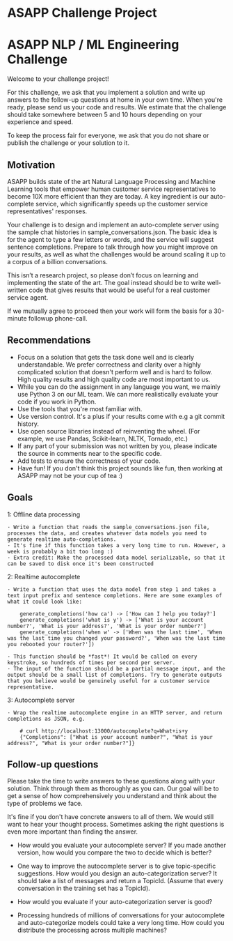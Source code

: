 # ASAPP Challenge Project

ASAPP NLP / ML Engineering Challenge
====================================

Welcome to your challenge project!

For this challenge, we ask that you implement a solution and write up answers to the follow-up questions at home in your own time. When you're ready, please send us your code and results. We estimate that the challenge should take somewhere between 5 and 10 hours depending on your experience and speed.

To keep the process fair for everyone, we ask that you do not share or publish the challenge or your solution to it.


Motivation
----------


ASAPP builds state of the art Natural Language Processing and Machine Learning tools that empower human customer service representatives to become 10X more efficient than they are today. A key ingredient is our auto-complete service, which significantly speeds up the customer service representatives' responses.

Your challenge is to design and implement an auto-complete server using the sample chat histories in sample_conversations.json. The basic idea is for the agent to type a few letters or words, and the service will suggest sentence completions. Prepare to talk through how you might improve on your results, as well as what the challenges would be around scaling it up to a corpus of a billion conversations. 

This isn’t a research project, so please don’t focus on learning and implementing the state of the art. The goal instead should be to write well-written code that gives results that would be useful for a real customer service agent. 

If we mutually agree to proceed then your work will form the basis for a 30-minute followup phone-call.

Recommendations
---------------

- Focus on a solution that gets the task done well and is clearly understandable.  We prefer correctness and clarity over a highly complicated solution that doesn't perform well and is hard to follow.  High quality results and high quality code are most important to us.
- While you can do the assignment in any language you want, we mainly use Python 3 on our ML team.  We can more realistically evaluate your code if you work in Python.
- Use the tools that you're most familiar with.
- Use version control. It's a plus if your results come with e.g a git commit history.
- Use open source libraries instead of reinventing the wheel. (For example, we use Pandas, Scikit-learn, NLTK, Tornado, etc.)
- If any part of your submission was not written by you, please indicate the source in comments near to the specific code.
- Add tests to ensure the correctness of your code.
- Have fun! If you don't think this project sounds like fun, then working at ASAPP may not be your cup of tea :)


Goals
-----

1: Offline data processing

    · Write a function that reads the sample_conversations.json file, processes the data, and creates whatever data models you need to generate realtime auto-completions.
    · It's fine if this function takes a very long time to run. However, a week is probably a bit too long :)
    · Extra credit: Make the processed data model serializable, so that it can be saved to disk once it's been constructed

2: Realtime autocomplete

    · Write a function that uses the data model from step 1 and takes a text input prefix and sentence completions. Here are some examples of what it could look like:
    
        generate_completions('how ca') -> ['How can I help you today?']
        generate_completions('what is y') -> ['What is your account number?', 'What is your address?', 'What is your order number?']
        generate_completions('when w' -> ['When was the last time', 'When was the last time you changed your password?', 'When was the last time you rebooted your router?'])
    
    · This function should be *fast*! It would be called on every keystroke, so hundreds of times per second per server.
    · The input of the function should be a partial message input, and the output should be a small list of completions. Try to generate outputs that you believe would be genuinely useful for a customer service representative.

3: Autocomplete server

    · Wrap the realtime autocomplete engine in an HTTP server, and return completions as JSON, e.g.
    
        # curl http://localhost:13000/autocomplete?q=What+is+y
        {"Completions": ["What is your account number?", "What is your address?", "What is your order number?"]}


Follow-up questions
-------------------

Please take the time to write answers to these questions along with your solution. Think through them as thoroughly as you can. Our goal will be to get a sense of how comprehensively you understand and think about the type of problems we face.

It's fine if you don't have concrete answers to all of them. We would still want to hear your thought process. Sometimes asking the right questions is even more important than finding the answer.

- How would you evaluate your autocomplete server? If you made another version, how would you compare the two to decide which is better?

- One way to improve the autocomplete server is to give topic-specific suggestions. How would you design an auto-categorization server? It should take a list of messages and return a TopicId. (Assume that every conversation in the training set has a TopicId).

- How would you evaluate if your auto-categorization server is good?

- Processing hundreds of millions of conversations for your autocomplete and auto-categorize models could take a very long time. How could you distribute the processing across multiple machines?
